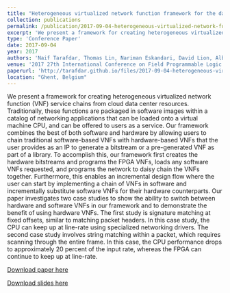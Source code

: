```yaml
---
title: "Heterogeneous virtualized network function framework for the data center"
collection: publications
permalink: /publication/2017-09-04-heterogeneous-virtualized-network-function-framework-for-the-data-center
excerpt: 'We present a framework for creating heterogeneous virtualized network function (VNF) service chains from cloud data center resources...'
type: 'Conference Paper'
date: 2017-09-04
year: 2017
authors: 'Naif Tarafdar, Thomas Lin, Nariman Eskandari, David Lion, Alberto Leon-Garcia, Paul Chow'
venue: '2017 27th International Conference on Field Programmable Logic and Applications (FPL)'
paperurl: 'http://tarafdar.github.io/files/2017-09-04-heterogeneous-virtualized-network-function-framework-for-the-data-center.pdf'
location: "Ghent, Belgium"
---
```


We present a framework for creating heterogeneous virtualized network function (VNF) service chains from cloud data center resources. Traditionally, these functions are packaged in software images within a catalog of networking applications that can be loaded onto a virtual machine CPU, and can be offered to users as a service. Our framework combines the best of both software and hardware by allowing users to chain traditional software-based VNFs with hardware-based VNFs that the user provides as an IP to generate a bitstream or a pre-generated VNF as part of a library. To accomplish this, our framework first creates the hardware bitstreams and programs the FPGA VNFs, loads any software VNFs requested, and programs the network to daisy chain the VNFs together. Furthermore, this enables an incremental design flow where the user can start by implementing a chain of VNFs in software and incrementally substitute software VNFs for their hardware counterparts. Our paper investigates two case studies to show the ability to switch between hardware and software VNFs in our framework and to demonstrate the benefit of using hardware VNFs. The first study is signature matching at fixed offsets, similar to matching packet headers. In this case study, the CPU can keep up at line-rate using specialized networking drivers. The second case study involves string matching within a packet, which requires scanning through the entire frame. In this case, the CPU performance drops to approximately 20 percent of the input rate, whereas the FPGA can continue to keep up at line-rate.



[Download paper here](http://tarafdar.github.io/files/2017-09-04-heterogeneous-virtualized-network-function-framework-for-the-data-center.pdf)

[Download slides here](http://tarafdar.github.io/files/2017-09-04-heterogeneous-virtualized-network-function-framework-for-the-data-center.pptx)
